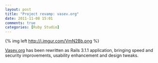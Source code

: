 ```yaml
---
layout: post
title: "Project revamp: vasev.org"
date: 2011-11-08 15:01
comments: true
categories: [Ruby Studio]
---
```


{% img left http://i.imgur.com/VmN2Bb.png %}

[Vasev.org](http://vasev.org/) has been rewritten as Rails 3.1.1 application, bringing speed and security improvements, usability enhancement and design tweaks.
